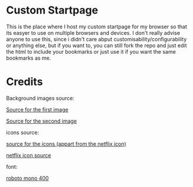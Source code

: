 # Custom Startpage
This is the place where I host my custom startpage for my browser so that its easyer to use on multiple browsers and devices. I don't really advise anyone to use this, since i didn't care abput customisability/configurability or anything else, but if you want to, you can still fork the repo and just edit the html to include your bookmarks or just use it if you want the same bookmarks as me.

# Credits
Background images source:

[Source for the first image](https://www.pinterest.de/pin/608548968392209461/)

[Source for the second image](https://i.imgur.com/D7aizxE.jpg)

icons source:

[source for the icons (appart from the netflix icon)](https://ionic.io/ionicons)

[netflix icon source](https://www.svgrepo.com/download/306462/netflix.svg)

font:

[roboto mono 400](https://fonts.google.com/specimen/Roboto+Mono)